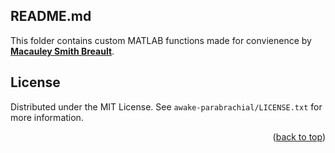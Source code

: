 ## README.md
  <p>
    This folder contains custom MATLAB functions made for convienence by <a href="https://scholar.google.com/citations?user=P7H-ha0AAAAJ&hl=en"><strong>Macauley Smith Breault</strong></a>.
  </p>


<!-- LICENSE -->
## License

Distributed under the MIT License. See `awake-parabrachial/LICENSE.txt` for more information.

<p align="right">(<a href="#readme-top">back to top</a>)</p>
